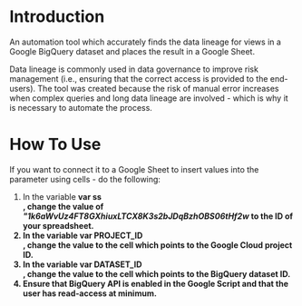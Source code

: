 # Introduction
An automation tool which accurately finds the data lineage for views in a Google BigQuery dataset and places the result in a Google Sheet.

Data lineage is commonly used in data governance to improve risk management (i.e., ensuring that the correct access is provided to the end-users). The tool was created because the risk of manual error increases when complex queries and long data lineage are involved - which is why it is necessary to automate the process. 

# How To Use

If you want to connect it to a Google Sheet to insert values into the parameter using cells - do the following:

1) In the variable <b>var ss</br>, change the value of <i>"1k6aWvUz4FT8GXhiuxLTCX8K3s2bJDqBzhOBS06tHf2w</i> to the ID of your spreadsheet.
2) In the variable <b>var PROJECT_ID</br>, change the value to the cell which points to the Google Cloud project ID.
3) In the variable <b>var DATASET_ID</br>, change the value to the cell which points to the BigQuery dataset ID. 
4) Ensure that BigQuery API is enabled in the Google Script and that the user has read-access at minimum.
